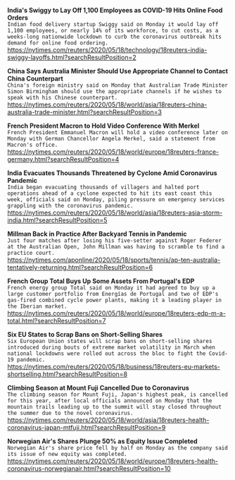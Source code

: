 **India's Swiggy to Lay Off 1,100 Employees as COVID-19 Hits Online Food Orders**\
`Indian food delivery startup Swiggy said on Monday it would lay off 1,100 employees, or nearly 14% of its workforce, to cut costs, as a weeks-long nationwide lockdown to curb the coronavirus outbreak hits demand for online food ordering.`\
https://nytimes.com/reuters/2020/05/18/technology/18reuters-india-swiggy-layoffs.html?searchResultPosition=2

**China Says Australia Minister Should Use Appropriate Channel to Contact China Counterpart**\
`China's foreign ministry said on Monday that Australian Trade Minister Simon Birmingham should use the appropriate channels if he wishes to speak with his Chinese counterpart. `\
https://nytimes.com/reuters/2020/05/18/world/asia/18reuters-china-australia-trade-minister.html?searchResultPosition=3

**French President Macron to Hold Video Conference With Merkel**\
`French President Emmanuel Macron will hold a video conference later on Monday with German Chancellor Angela Merkel, said a statement from Macron's office.`\
https://nytimes.com/reuters/2020/05/18/world/europe/18reuters-france-germany.html?searchResultPosition=4

**India Evacuates Thousands Threatened by Cyclone Amid Coronavirus Pandemic**\
`India began evacuating thousands of villagers and halted port operations ahead of a cyclone expected to hit its east coast this week, officials said on Monday, piling pressure on emergency services grappling with the coronavirus pandemic.`\
https://nytimes.com/reuters/2020/05/18/world/asia/18reuters-asia-storm-india.html?searchResultPosition=5

**Millman Back in Practice After Backyard Tennis in Pandemic**\
`Just four matches after losing his five-setter against Roger Federer at the Australian Open, John Millman was having to scramble to find a practice court.`\
https://nytimes.com/aponline/2020/05/18/sports/tennis/ap-ten-australia-tentatively-returning.html?searchResultPosition=6

**French Group Total Buys Up Some Assets From Portugal's EDP**\
`French energy group Total said on Monday it had agreed to buy up a large customer portfolio from Energías de Portugal and two of EDP's gas-fired combined cycle power plants, making it a leading player in the Iberian market.`\
https://nytimes.com/reuters/2020/05/18/world/europe/18reuters-edp-m-a-total.html?searchResultPosition=7

**Six EU States to Scrap Bans on Short-Selling Shares**\
`Six European Union states will scrap bans on short-selling shares introduced during bouts of extreme market volatility in March when national lockdowns were rolled out across the bloc to fight the Covid-19 pandemic.`\
https://nytimes.com/reuters/2020/05/18/business/18reuters-eu-markets-shortselling.html?searchResultPosition=8

**Climbing Season at Mount Fuji Cancelled Due to Coronavirus**\
`The climbing season for Mount Fuji, Japan's highest peak, is cancelled for this year, after local officials announced on Monday that the mountain trails leading up to the summit will stay closed throughout the summer due to the novel coronavirus. `\
https://nytimes.com/reuters/2020/05/18/world/asia/18reuters-health-coronavirus-japan-mtfuji.html?searchResultPosition=9

**Norwegian Air's Shares Plunge 50% as Equity Issue Completed**\
`Norwegian Air's share price fell by half on Monday as the company said its issue of new equity was completed.`\
https://nytimes.com/reuters/2020/05/18/world/europe/18reuters-health-coronavirus-norwegianair.html?searchResultPosition=10

